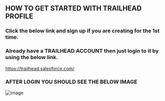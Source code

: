 ## HOW TO GET STARTED WITH TRAILHEAD PROFILE
### Click the below link and sign up if you are creating for the 1st time.
### Already have a TRAILHEAD ACCOUNT then just login to it by using the below link.


https://trailhead.salesforce.com/

### AFTER LOGIN YOU SHOULD SEE THE BELOW IMAGE 

![image](https://github.com/SnehaPawar22/GDSCWoW_Event/assets/134931925/0f6ac6b5-e84a-40ed-b989-fb8b00017c70)



